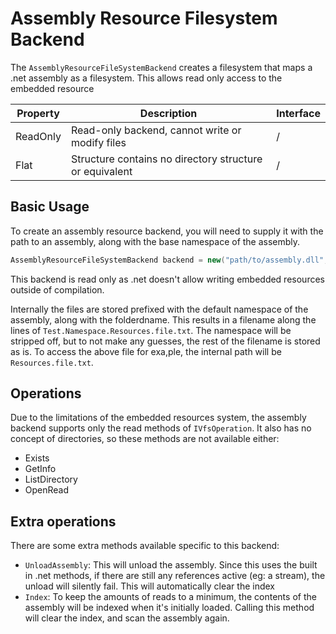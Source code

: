 # Assembly Resource Filesystem Backend

The `AssemblyResourceFileSystemBackend` creates a filesystem that maps a .net assembly as a filesystem. This allows
read only access to the embedded resource

| Property       | Description                                                          | Interface                 |
|----------------|----------------------------------------------------------------------|---------------------------|
| ReadOnly       | Read-only backend, cannot write or modify files                      | /                         |
| Flat           | Structure contains no directory structure or equivalent              | /                         |


## Basic Usage
To create an assembly resource backend, you will need to supply it with the path to an assembly, along with the
base namespace of the assembly.

```csharp
AssemblyResourceFileSystemBackend backend = new("path/to/assembly.dll", "Test.Namespace");
```

This backend is read only as .net doesn't allow writing embedded resources outside of compilation.

Internally the files are stored prefixed with the default namespace of the assembly, along with the folderdname.
This results in a filename along the lines of `Test.Namespace.Resources.file.txt`. The namespace will be stripped off,
but to not make any guesses, the rest of the filename is stored as is. To access the above file for exa,ple, the internal
path will be `Resources.file.txt`.

## Operations
Due to the limitations of the embedded resources system, the assembly backend supports only the read
methods of `IVfsOperation`. It also has no concept of directories, so these methods are not available either:
* Exists
* GetInfo
* ListDirectory
* OpenRead

## Extra operations
There are some extra methods available specific to this backend:

* `UnloadAssembly`: This will unload the assembly. Since this uses the built in .net methods, if there are still any
references active (eg: a stream), the unload will silently fail. This will automatically clear the index
* `Index`: To keep the amounts of reads to a minimum, the contents of the assembly will be indexed when it's
initially loaded. Calling this method will clear the index, and scan the assembly again.

